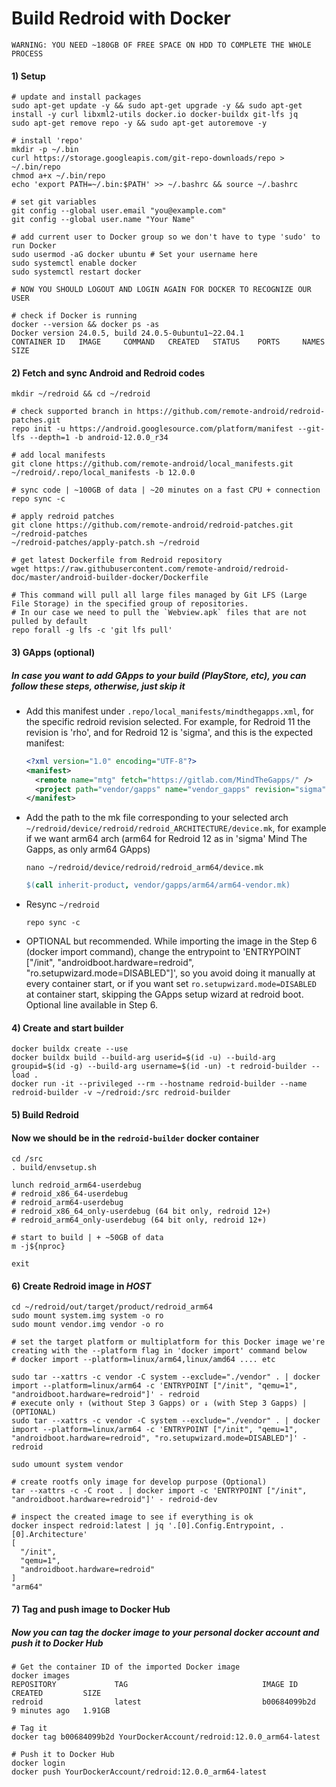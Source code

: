 # Build Redroid with Docker
```
WARNING: YOU NEED ~180GB OF FREE SPACE ON HDD TO COMPLETE THE WHOLE PROCESS
```
#### 1) Setup
```
# update and install packages
sudo apt-get update -y && sudo apt-get upgrade -y && sudo apt-get install -y curl libxml2-utils docker.io docker-buildx git-lfs jq
sudo apt-get remove repo -y && sudo apt-get autoremove -y

# install 'repo'
mkdir -p ~/.bin
curl https://storage.googleapis.com/git-repo-downloads/repo > ~/.bin/repo
chmod a+x ~/.bin/repo
echo 'export PATH=~/.bin:$PATH' >> ~/.bashrc && source ~/.bashrc

# set git variables
git config --global user.email "you@example.com"
git config --global user.name "Your Name"

# add current user to Docker group so we don't have to type 'sudo' to run Docker
sudo usermod -aG docker ubuntu # Set your username here
sudo systemctl enable docker
sudo systemctl restart docker

# NOW YOU SHOULD LOGOUT AND LOGIN AGAIN FOR DOCKER TO RECOGNIZE OUR USER

# check if Docker is running
docker --version && docker ps -as
Docker version 24.0.5, build 24.0.5-0ubuntu1~22.04.1
CONTAINER ID   IMAGE     COMMAND   CREATED   STATUS    PORTS     NAMES     SIZE
```
#### 2) Fetch and sync Android and Redroid codes
```
mkdir ~/redroid && cd ~/redroid

# check supported branch in https://github.com/remote-android/redroid-patches.git
repo init -u https://android.googlesource.com/platform/manifest --git-lfs --depth=1 -b android-12.0.0_r34

# add local manifests
git clone https://github.com/remote-android/local_manifests.git ~/redroid/.repo/local_manifests -b 12.0.0

# sync code | ~100GB of data | ~20 minutes on a fast CPU + connection
repo sync -c

# apply redroid patches
git clone https://github.com/remote-android/redroid-patches.git ~/redroid-patches
~/redroid-patches/apply-patch.sh ~/redroid

# get latest Dockerfile from Redroid repository
wget https://raw.githubusercontent.com/remote-android/redroid-doc/master/android-builder-docker/Dockerfile

# This command will pull all large files managed by Git LFS (Large File Storage) in the specified group of repositories.
# In our case we need to pull the `Webview.apk` files that are not pulled by default
repo forall -g lfs -c 'git lfs pull'
```

#### 3) GApps (optional)
##### In case you want to add GApps to your build (PlayStore, etc), you can follow these steps, otherwise, just skip it
- Add this manifest under `.repo/local_manifests/mindthegapps.xml`, for the specific redroid revision selected.
  For example, for Redroid 11 the revision is 'rho', and for Redroid 12 is 'sigma', and this is the expected manifest:
  ```xml
  <?xml version="1.0" encoding="UTF-8"?>
  <manifest>
    <remote name="mtg" fetch="https://gitlab.com/MindTheGapps/" />
    <project path="vendor/gapps" name="vendor_gapps" revision="sigma" remote="mtg" />
  </manifest>
  ```
- Add the path to the mk file corresponding to your selected arch `~/redroid/device/redroid/redroid_ARCHITECTURE/device.mk`, for example if we want arm64 arch (arm64 for Redroid 12 as in 'sigma' Mind The Gapps, as only arm64 GApps)
  ```
  nano ~/redroid/device/redroid/redroid_arm64/device.mk
  ```
  ```makefile
  $(call inherit-product, vendor/gapps/arm64/arm64-vendor.mk)
  ```
- Resync `~/redroid`
  ```
  repo sync -c
  ```
- OPTIONAL but recommended. While importing the image in the Step 6 (docker import command), change the entrypoint to 'ENTRYPOINT ["/init", "androidboot.hardware=redroid", "ro.setupwizard.mode=DISABLED"]', so you avoid doing it manually at every container start, or if you want set `ro.setupwizard.mode=DISABLED` at container start, skipping the GApps setup wizard at redroid boot. Optional line available in Step 6.

#### 4) Create and start builder
```
docker buildx create --use
docker buildx build --build-arg userid=$(id -u) --build-arg groupid=$(id -g) --build-arg username=$(id -un) -t redroid-builder --load .
docker run -it --privileged --rm --hostname redroid-builder --name redroid-builder -v ~/redroid:/src redroid-builder
```
#### 5) Build Redroid
#### Now we should be in the `redroid-builder` docker container
```
cd /src
. build/envsetup.sh

lunch redroid_arm64-userdebug
# redroid_x86_64-userdebug
# redroid_arm64-userdebug
# redroid_x86_64_only-userdebug (64 bit only, redroid 12+)
# redroid_arm64_only-userdebug (64 bit only, redroid 12+)

# start to build | + ~50GB of data
m -j${nproc}

exit
```
#### 6) Create Redroid image in *HOST*
```
cd ~/redroid/out/target/product/redroid_arm64
sudo mount system.img system -o ro
sudo mount vendor.img vendor -o ro

# set the target platform or multiplatform for this Docker image we're creating with the --platform flag in 'docker import' command below
# docker import --platform=linux/arm64,linux/amd64 .... etc

sudo tar --xattrs -c vendor -C system --exclude="./vendor" . | docker import --platform=linux/arm64 -c 'ENTRYPOINT ["/init", "qemu=1", "androidboot.hardware=redroid"]' - redroid
# execute only ↑ (without Step 3 Gapps) or ↓ (with Step 3 Gapps) | (OPTIONAL)
sudo tar --xattrs -c vendor -C system --exclude="./vendor" . | docker import --platform=linux/arm64 -c 'ENTRYPOINT ["/init", "qemu=1", "androidboot.hardware=redroid", "ro.setupwizard.mode=DISABLED"]' - redroid

sudo umount system vendor

# create rootfs only image for develop purpose (Optional)
tar --xattrs -c -C root . | docker import -c 'ENTRYPOINT ["/init", "androidboot.hardware=redroid"]' - redroid-dev

# inspect the created image to see if everything is ok
docker inspect redroid:latest | jq '.[0].Config.Entrypoint, .[0].Architecture'
[
  "/init",
  "qemu=1",
  "androidboot.hardware=redroid"
]
"arm64"
```
#### 7) Tag and push image to Docker Hub
##### Now you can tag the docker image to your personal docker account and push it to Docker Hub
```
# Get the container ID of the imported Docker image
docker images
REPOSITORY             TAG                              IMAGE ID       CREATED         SIZE
redroid                latest                           b00684099b2d   9 minutes ago   1.91GB

# Tag it
docker tag b00684099b2d YourDockerAccount/redroid:12.0.0_arm64-latest

# Push it to Docker Hub
docker login
docker push YourDockerAccount/redroid:12.0.0_arm64-latest
```

